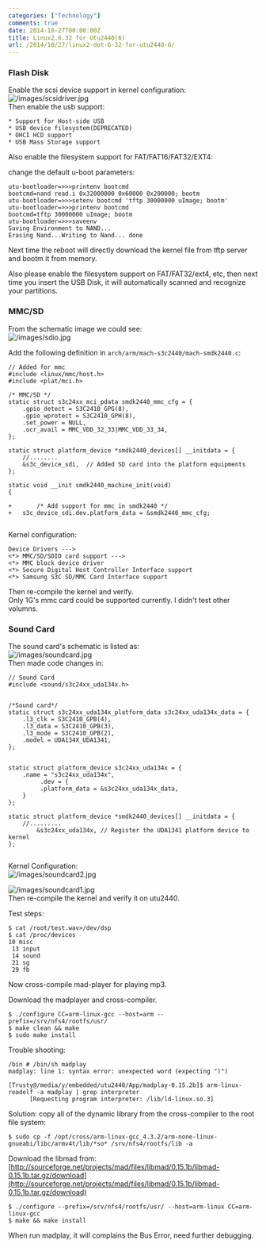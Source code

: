 ```yaml
---
categories: ["Technology"]
comments: true
date: 2014-10-27T00:00:00Z
title: Linux2.6.32 for Utu2440(6)
url: /2014/10/27/linux2-dot-6-32-for-utu2440-6/
---
```


### Flash Disk
Enable the scsi device support in kernel configuration:                
![/images/scsidriver.jpg](/images/scsidriver.jpg)    
Then enable the usb support:    

```
* Support for Host-side USB
* USB device filesystem(DEPRECATED)
* OHCI HCD support
* USB Mass Storage support

```
Also enable the filesystem support for FAT/FAT16/FAT32/EXT4:    

change the default u-boot parameters:    

```
utu-bootloader=>>>printenv bootcmd
bootcmd=nand read.i 0x32000000 0x60000 0x200000; bootm
utu-bootloader=>>>setenv bootcmd 'tftp 30000000 uImage; bootm'
utu-bootloader=>>>printenv bootcmd
bootcmd=tftp 30000000 uImage; bootm
utu-bootloader=>>>saveenv
Saving Environment to NAND...
Erasing Nand...Writing to Nand... done

```
Next time the reboot will directly download the kernel file from tftp server and bootm it from memory.   

Also please enable the filesystem support on FAT/FAT32/ext4, etc, then next time you insert the USB Disk, it will automatically scanned and recognize your partitions.   

### MMC/SD
From the schematic image we could see:    
![/images/sdio.jpg](/images/sdio.jpg)    

Add the following definition in `arch/arm/mach-s3c2440/mach-smdk2440.c`:    

```
// Added for mmc
#include <linux/mmc/host.h>
#include <plat/mci.h>

/* MMC/SD */
static struct s3c24xx_mci_pdata smdk2440_mmc_cfg = {
    .gpio_detect = S3C2410_GPG(8),
    .gpio_wprotect = S3C2410_GPH(8),
    .set_power = NULL,
    .ocr_avail = MMC_VDD_32_33|MMC_VDD_33_34,
};

static struct platform_device *smdk2440_devices[] __initdata = {
	//........
	&s3c_device_sdi,  // Added SD card into the platform equipments 
};

static void __init smdk2440_machine_init(void)
{

+    	/* Add support for mmc in smdk2440 */
+	s3c_device_sdi.dev.platform_data = &smdk2440_mmc_cfg;


```
Kernel configuration:    

```
Device Drivers --->
<*> MMC/SD/SDIO card support --->
<*> MMC block device driver
<*> Secure Digital Host Controller Interface support
<*> Samsung S3C SD/MMC Card Interface support

```
Then re-compile the kernel and verify.    
Only 1G's mmc card could be supported currently. I didn't test other volumns.   

### Sound Card
The sound card's schematic is listed as:    
![/images/soundcard.jpg](/images/soundcard.jpg)     
Then made code changes in:    

```
// Sound Card
#include <sound/s3c24xx_uda134x.h>


/*Sound card*/
static struct s3c24xx_uda134x_platform_data s3c24xx_uda134x_data = {
    .l3_clk = S3C2410_GPB(4),
    .l3_data = S3C2410_GPB(3),
    .l3_mode = S3C2410_GPB(2),
    .model = UDA134X_UDA1341,
};


static struct platform_device s3c24xx_uda134x = {
    .name = "s3c24xx_uda134x",
         .dev = {
         .platform_data = &s3c24xx_uda134x_data,
    }
};

static struct platform_device *smdk2440_devices[] __initdata = {
	//.........
        &s3c24xx_uda134x, // Register the UDA1341 platform device to kernel
};


```
Kernel Configuration:    
![/images/soundcard2.jpg](/images/soundcard2.jpg)     

![/images/soundcard1.jpg](/images/soundcard1.jpg)     
Then re-compile the kernel and verify it on utu2440.    

Test steps:    

```
$ cat /root/test.wav>/dev/dsp
$ cat /proc/devices
10 misc
 13 input
 14 sound
 21 sg
 29 fb

```

Now cross-compile mad-player for playing mp3.    

Download the madplayer and cross-compiler.    

```
$ ./configure CC=arm-linux-gcc --host=arm --prefix=/srv/nfs4/rootfs/usr/
$ make clean && make
$ sudo make install

```


Trouble shooting:   

```
/bin # /bin/sh madplay 
madplay: line 1: syntax error: unexpected word (expecting ")")

[Trusty@/media/y/embedded/utu2440/App/madplay-0.15.2b]$ arm-linux-readelf -a madplay | grep interpreter
      [Requesting program interpreter: /lib/ld-linux.so.3]

```
Solution: copy all of the dynamic library from the cross-compiler to the root file system:    

```
$ sudo cp -f /opt/cross/arm-linux-gcc_4.3.2/arm-none-linux-gnueabi/libc/armv4t/lib/*so* /srv/nfs4/rootfs/lib -a

```

Download the libmad from:    
[http://sourceforge.net/projects/mad/files/libmad/0.15.1b/libmad-0.15.1b.tar.gz/download](http://sourceforge.net/projects/mad/files/libmad/0.15.1b/libmad-0.15.1b.tar.gz/download)     

```
$ ./configure --prefix=/srv/nfs4/rootfs/usr/ --host=arm-linux CC=arm-linux-gcc
$ make && make install

```
When run madplay, it will complains the Bus Error, need further debugging.    
